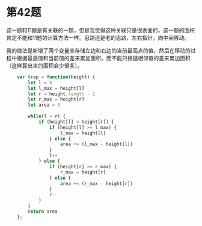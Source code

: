 # 第42题

这一题和11题是有关联的一题，但是我觉得这种关联只是很表面的，这一题的面积肯定不能和11题的计算方法一样。思路还是老的思路，左右指针，向中间移动。

我的做法是新增了两个变量来存储左边和右边的当前最高点的值，然后在移动的过程中根据最高值和当前值的差来累加面积，而不能只根据相邻值的差来累加面积（这样算出来的面积会少很多）。

```js
    var trap = function(height) {
        let l = 0
        let l_max = height[l]
        let r = height.length - 1
        let r_max = height[r]
        let area = 0
        
        while(l < r) {
            if (height[l] < height[r]) {
                if (height[l] >= l_max) {
                    l_max = height[l]
                } else {
                    area += (l_max - height[l])
                }
                l++
            } else {
                if (height[r] >= r_max) {
                    r_max = height[r]
                } else {
                    area += (r_max - height[r])
                }
                r--
            }
        }
        return area
    };
```
